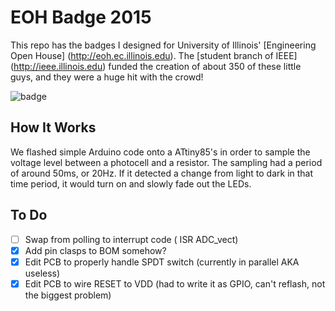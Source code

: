 # EOH Badge 2015
This repo has the badges I designed for University of Illinois' [Engineering Open House] (http://eoh.ec.illinois.edu). The [student branch of IEEE] (http://ieee.illinois.edu) funded the creation of about 350 of these little guys, and they were a huge hit with the crowd!

![badge](http://i.imgur.com/vE073Ky.png?1)

## How It Works
We flashed simple Arduino code onto a ATtiny85's in order to sample the voltage level between a photocell and a resistor. The sampling had a period of around 50ms, or 20Hz. If it detected a change from light to dark in that time period, it would turn on and slowly fade out the LEDs. 

## To Do
- [ ] Swap from polling to interrupt code ( ISR ADC_vect)
- [x] Add pin clasps to BOM somehow?
- [x] Edit PCB to properly handle SPDT switch (currently in parallel AKA useless)
- [x] Edit PCB to wire RESET to VDD (had to write it as GPIO, can't reflash, not the biggest problem)
